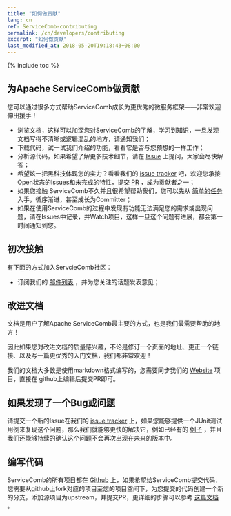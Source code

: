 ```yaml
---
title: "如何做贡献"
lang: cn
ref: ServiceComb-contributing
permalink: /cn/developers/contributing
excerpt: "如何做贡献"
last_modified_at: 2018-05-20T19:18:43+08:00
---
```

{% include toc %}
## 为Apache ServiceComb做贡献
您可以通过很多方式帮助ServiceComb成长为更优秀的微服务框架——非常欢迎伸出援手！

* 浏览文档，这样可以加深您对ServiceComb的了解，学习到知识，一旦发现文档写得不清晰或逻辑混乱的地方，请通知我们；
* 下载代码，试一试我们介绍的功能，看看它是否与您预想的一样工作；
* 分析源代码，如果希望了解更多技术细节，请在 [Issue](https://github.com/apache/servicecomb-java-chassis) 上提问，大家会尽快解答；
* 希望炫一把黑科技体现您的实力？看看我们的 [issue tracker](https://issues.apache.org/jira/browse/SCB) 吧，欢迎您承接Open状态的Issues和未完成的特性，提交 [PR](http://servicecomb.apache.org/cn/developers/submit-codes/) ，成为贡献者之一；
* 如果您接触 ServiceComb不久并且很希望帮助我们，您可以先从 [简单的任务](https://issues.apache.org/jira/browse/SCB-333?jql=project%20%3D%20SCB%20AND%20status%20%3D%20Open%20AND%20fixVersion%20in%20(EMPTY%2C%20java-chassis-1.0.0-m2)%20AND%20labels%20%3D%20newbie) 入手，循序渐进，甚至成长为Committer；
* 如果在使用ServiceComb的过程中发现有功能无法满足您的需求或出现问题，请在Issues中记录，并Watch项目，这样一旦这个问题有进展，都会第一时间通知到您。

## 初次接触
有下面的方式加入ServcieComb社区：

- 订阅我们的 [邮件列表](http://servicecomb.apache.org/cn/developers/subscribe-mail-list) ，并为您关注的话题发表意见；

## 改进文档
文档是用户了解Apache ServiceComb最主要的方式，也是我们最需要帮助的地方！

因此如果您对改进文档的质量感兴趣，不论是修订一个页面的地址、更正一个链接、以及写一篇更优秀的入门文档，我们都非常欢迎！

我们的文档大多数是使用markdown格式编写的，您需要同步我们的 [Website](https://github.com/apache/servicecomb-website) 项目，直接在 github上编辑后提交PR即可。

## 如果发现了一个Bug或问题

请提交一个新的Issue在我们的 [issue tracker](https://issues.apache.org/jira/browse/SCB) 上，如果您能够提供一个JUnit测试用例来复现这个问题，那么我们就能够更快的解决它，例如已经有的 [例子](https://github.com/apache/servicecomb-pack/tree/master/alpha/alpha-core/src/test/java/org/apache/servicecomb/pack/alpha/core) ，并且我们还能够持续的确认这个问题不会再次出现在未来的版本中。

## 编写代码

ServiceComb的所有项目都在 [Github](https://github.com/search?q=org%3Aapache+servicecomb) 上，如果希望给ServiceComb提交代码，您需要从github上fork对应的项目至您的项目空间下，为您提交的代码创建一个新的分支，添加源项目为upstream，并提交PR，更详细的步骤可以参考 [这篇文档](http://servicecomb.apache.org/cn/developers/submit-codes/) 。
